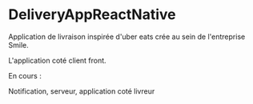 # DeliveryAppReactNative

Application de livraison inspirée d'uber eats crée au sein de l'entreprise Smile.

L'application coté client front.

En cours : 

Notification, serveur, application coté livreur 
